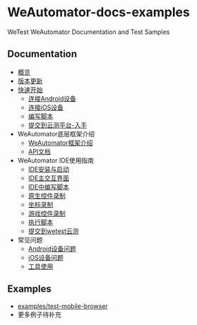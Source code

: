 # WeAutomator-docs-examples

WeTest WeAutomator Documentation and Test Samples
## Documentation

- [概览](docs/overview.md)
- [版本更新](docs/changelog.md)
- [快速开始](docs/quick-start/quick_start.md)
    - [连接Android设备](docs/quick-start/android-connect.md)
    - [连接iOS设备](docs/quick-start/ios-connect.md)
    - [编写脚本](docs/quick-start/write-script.md)
    - [提交到云测平台-入手](docs/started.md)
- WeAutomator底层框架介绍   
    - [WeAutomator框架介绍](docs/advance-topics/WeAutomator-structure.md)
    - [API文档](docs/advance-topics/api.md)
- WeAutomator IDE使用指南
    - [IDE安装与启动](docs/advance-topics/WeAutomator-IDE/install-and-start.md)
    - [IDE主交互界面](docs/advance-topics/WeAutomator-IDE/IDE-interface.md)
    - [IDE中编写脚本](docs/advance-topics/WeAutomator-IDE/IDE-demos/IDE-demos.md)
    - [原生控件录制](docs/advance-topics/record-app.md)
    - [坐标录制](docs/advance-topics/record-aixel.md")
    - [游戏控件录制](docs/advance-topics/record-game.md)
    - [执行脚本](docs/advance-topics/run-script.md)
    - [提交到wetest云测](docs/advance-topics/submit-script.md)
- 常见问题
    - [Android设备问题](docs/faq/android.md)
    - [iOS设备问题](docs/faq/ios.md)
    - [工具使用](docs/faq/ide.md)

## Examples

- [examples/test-mobile-browser](examples/test-mobile-browser/README.md)
- 更多例子待补充
